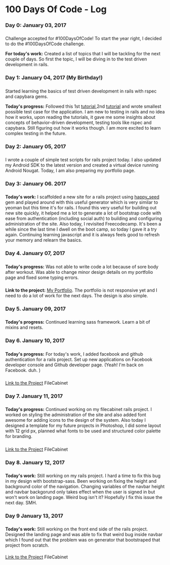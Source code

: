# 100 Days Of Code - Log

### Day 0: January 03, 2017
##### 

Challenge accepted for #100DaysOfCode! 
To start the year right, I decided to do the #100DaysOfCode challenge.

**For today's work:** Created a list of topics that I will be tackling for the next couple of days.
So first the topic, I will be diving in to the test driven development in rails.

### Day 1: January 04, 2017 (My Birthday!)
#####
Started learning the basics of test driven development in rails with rspec and capybara gems. 

**Today's progress:**
Followed this 1st [tutorial](https://semaphoreci.com/community/tutorials/getting-started-with-rspec),2nd [tutorial](https://www.relishapp.com/rspec/rspec-rails/v/3-5/docs/gettingstarted)
and wrote smallest possible test case for the application. I am new to testing in rails and no idea how it works, upon reading the tutorials, it gave me some insights about concepts of behavior-driven development, testing tools like rspec and capybara. Still figuring out how it works though. I am more excited to learn complex testing in the future.

### Day 2: January 05, 2017
#####
I wrote a couple of simple test scripts for rails project today. I also updated my Android SDK to the latest version and created a virtual device running Android Nougat. Today, I am also preparing my portfolio page.

### Day 3: January 06. 2017
#####
**Today's work:**
I scaffolded a new site for a rails project using [happy_seed](https://github.com/HappyFunCorp/happy_seed) gem and played around with this useful generator which is very similar to yeoman but this time it's for rails. I found this very useful for building out new site quickly, it helped me a lot to generate a lot of bootstrap code with ease from authentication (including social auth) to building and configuring administration of the site. Also today, I revisited Freecodecamp. It's been a while since the last time I dwell on the boot camp, so today I gave it a try again. Continuing learning javascript and it is always feels good to refresh your memory and relearn the basics.

### Day 4. January 07, 2017
#####
**Today's progress:**
Was not able to write code a lot because of sore body after workout. Was able to change minor design details on my portfolio page and fixed some typing errors.
#####
**Link to the project:**
[My Portfolio](http://leighayanid.bitbucket.org). The portfolio is not responsive yet and I need to do a lot of work for the next days. The design is also simple. 

### Day 5. January 09, 2017
#####
**Today's progress:**
Continued learning sass framework. Learn a bit of mixins and resets. 

### Day 6. January 10, 2017
#####
**Today's progress:**
For today's work, I added facebook and github authentication for a rails project. Set up new applications on Facebook developer console and Github developer page. (Yeah! I'm back on Facebook. duh. )
#####
[Link to the Project](https://github.com/leighayanid/file-cabinet) FileCabinet

### Day 7. January 11, 2017
#####
**Today's progress:**
Continued working on my filecabinet rails project. I worked on styling the administration of the site and also added font awesome for adding icons to the design of the system. Also today I designed a template for my future projects in Photoshop, I did some layout with 12 grid px, planned what fonts to be used and structured color palette for branding.  
#####
[Link to the Project](https://github.com/leighayanid/file-cabinet) FileCabinet

### Day 8. January 12, 2017
#####
**Today's work:**
Still working on my rails project. I hard a time to fix this bug in my design with bootstrap-sass. Been working on fixing the height and background color of the navigation. Changing variables of the navbar height and navbar backgorund only takes effect when the user is signed in but won't work on landing page. Weird bug isn't it? Hopefully I fix this issue the next day. SMH.    

### Day 9 January 13, 2017
#####
**Today's work:**
Still working on the front end side of the rails project. Designed the landing page and was able to fix that weird bug inside navbar which I found out that the problem was on generator that bootstraped that project from scratch. 
####
[Link to the Project](https://github.com/leighayanid/file-cabinet) FileCabinet

